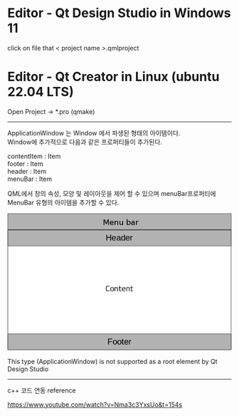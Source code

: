 # Editor - Qt Design Studio in Windows 11
click on file that < project name >.qmlproject  

# Editor - Qt Creator in Linux (ubuntu 22.04 LTS)
Open Project → *.pro (qmake)  

-----------------------------------------------------------------------------
ApplicationWindow 는 Window 에서 파생된 형태의 아이템이다.   
Window에 추가적으로 다음과 같은 프로퍼티들이 추가된다.  

contentItem : Item  
footer : Item  
header : Item  
menuBar : Item  
 

QML에서 창의 속성, 모양 및 레이아웃을 제어 할 수 있으며 menuBar프로퍼티에 MenuBar 유형의 아이템을 추가할 수 있다.  

![ApplicationWindow 레이아웃](./layout.png)  

This type (ApplicationWindow) is not supported as a root element by Qt Design Studio  

------------------------------------------------
c++ 코드 연동 reference  

https://www.youtube.com/watch?v=Nma3c3YxsUo&t=154s

